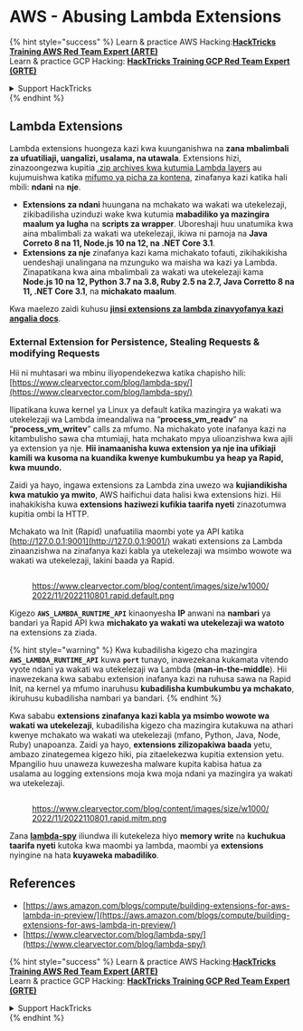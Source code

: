 # AWS - Abusing Lambda Extensions

{% hint style="success" %}
Learn & practice AWS Hacking:<img src="../../../../.gitbook/assets/image (1).png" alt="" data-size="line">[**HackTricks Training AWS Red Team Expert (ARTE)**](https://training.hacktricks.xyz/courses/arte)<img src="../../../../.gitbook/assets/image (1).png" alt="" data-size="line">\
Learn & practice GCP Hacking: <img src="../../../../.gitbook/assets/image (2).png" alt="" data-size="line">[**HackTricks Training GCP Red Team Expert (GRTE)**<img src="../../../../.gitbook/assets/image (2).png" alt="" data-size="line">](https://training.hacktricks.xyz/courses/grte)

<details>

<summary>Support HackTricks</summary>

* Check the [**subscription plans**](https://github.com/sponsors/carlospolop)!
* **Join the** 💬 [**Discord group**](https://discord.gg/hRep4RUj7f) or the [**telegram group**](https://t.me/peass) or **follow** us on **Twitter** 🐦 [**@hacktricks\_live**](https://twitter.com/hacktricks\_live)**.**
* **Share hacking tricks by submitting PRs to the** [**HackTricks**](https://github.com/carlospolop/hacktricks) and [**HackTricks Cloud**](https://github.com/carlospolop/hacktricks-cloud) github repos.

</details>
{% endhint %}

## Lambda Extensions

Lambda extensions huongeza kazi kwa kuunganishwa na **zana mbalimbali za ufuatiliaji, uangalizi, usalama, na utawala**. Extensions hizi, zinazoongezwa kupitia [.zip archives kwa kutumia Lambda layers](https://docs.aws.amazon.com/lambda/latest/dg/configuration-layers.html) au kujumuishwa katika [mifumo ya picha za kontena](https://aws.amazon.com/blogs/compute/working-with-lambda-layers-and-extensions-in-container-images/), zinafanya kazi katika hali mbili: **ndani** na **nje**.

* **Extensions za ndani** huungana na mchakato wa wakati wa utekelezaji, zikibadilisha uzinduzi wake kwa kutumia **mabadiliko ya mazingira maalum ya lugha** na **scripts za wrapper**. Uboreshaji huu unatumika kwa aina mbalimbali za wakati wa utekelezaji, ikiwa ni pamoja na **Java Correto 8 na 11, Node.js 10 na 12, na .NET Core 3.1**.
* **Extensions za nje** zinafanya kazi kama michakato tofauti, zikihakikisha uendeshaji unalingana na mzunguko wa maisha wa kazi ya Lambda. Zinapatikana kwa aina mbalimbali za wakati wa utekelezaji kama **Node.js 10 na 12, Python 3.7 na 3.8, Ruby 2.5 na 2.7, Java Corretto 8 na 11, .NET Core 3.1**, na **michakato maalum**.

Kwa maelezo zaidi kuhusu [**jinsi extensions za lambda zinavyofanya kazi angalia docs**](https://docs.aws.amazon.com/lambda/latest/dg/runtimes-extensions-api.html).

### External Extension for Persistence, Stealing Requests & modifying Requests

Hii ni muhtasari wa mbinu iliyopendekezwa katika chapisho hili: [https://www.clearvector.com/blog/lambda-spy/](https://www.clearvector.com/blog/lambda-spy/)

Ilipatikana kuwa kernel ya Linux ya default katika mazingira ya wakati wa utekelezaji wa Lambda imeandaliwa na “**process\_vm\_readv**” na “**process\_vm\_writev**” calls za mfumo. Na michakato yote inafanya kazi na kitambulisho sawa cha mtumiaji, hata mchakato mpya ulioanzishwa kwa ajili ya extension ya nje. **Hii inamaanisha kuwa extension ya nje ina ufikiaji kamili wa kusoma na kuandika kwenye kumbukumbu ya heap ya Rapid, kwa muundo.**

Zaidi ya hayo, ingawa extensions za Lambda zina uwezo wa **kujiandikisha kwa matukio ya mwito**, AWS haifichui data halisi kwa extensions hizi. Hii inahakikisha kuwa **extensions haziwezi kufikia taarifa nyeti** zinazotumwa kupitia ombi la HTTP.

Mchakato wa Init (Rapid) unafuatilia maombi yote ya API katika [http://127.0.0.1:9001](http://127.0.0.1:9001/) wakati extensions za Lambda zinaanzishwa na zinafanya kazi kabla ya utekelezaji wa msimbo wowote wa wakati wa utekelezaji, lakini baada ya Rapid.

<figure><img src="../../../../.gitbook/assets/image (254).png" alt=""><figcaption><p><a href="https://www.clearvector.com/blog/content/images/size/w1000/2022/11/2022110801.rapid.default.png">https://www.clearvector.com/blog/content/images/size/w1000/2022/11/2022110801.rapid.default.png</a></p></figcaption></figure>

Kigezo **`AWS_LAMBDA_RUNTIME_API`** kinaonyesha **IP** anwani na **nambari** ya bandari ya Rapid API kwa **michakato ya wakati wa utekelezaji wa watoto** na extensions za ziada.

{% hint style="warning" %}
Kwa kubadilisha kigezo cha mazingira **`AWS_LAMBDA_RUNTIME_API`** kuwa **`port`** tunayo, inawezekana kukamata vitendo vyote ndani ya wakati wa utekelezaji wa Lambda (**man-in-the-middle**). Hii inawezekana kwa sababu extension inafanya kazi na ruhusa sawa na Rapid Init, na kernel ya mfumo inaruhusu **kubadilisha kumbukumbu ya mchakato**, ikiruhusu kubadilisha nambari ya bandari.
{% endhint %}

Kwa sababu **extensions zinafanya kazi kabla ya msimbo wowote wa wakati wa utekelezaji**, kubadilisha kigezo cha mazingira kutakuwa na athari kwenye mchakato wa wakati wa utekelezaji (mfano, Python, Java, Node, Ruby) unapoanza. Zaidi ya hayo, **extensions zilizopakiwa baada** yetu, ambazo zinategemea kigezo hiki, pia zitaelekezwa kupitia extension yetu. Mpangilio huu unaweza kuwezesha malware kupita kabisa hatua za usalama au logging extensions moja kwa moja ndani ya mazingira ya wakati wa utekelezaji.

<figure><img src="../../../../.gitbook/assets/image (267).png" alt=""><figcaption><p><a href="https://www.clearvector.com/blog/content/images/size/w1000/2022/11/2022110801.rapid.mitm.png">https://www.clearvector.com/blog/content/images/size/w1000/2022/11/2022110801.rapid.mitm.png</a></p></figcaption></figure>

Zana [**lambda-spy**](https://github.com/clearvector/lambda-spy) iliundwa ili kutekeleza hiyo **memory write** na **kuchukua taarifa nyeti** kutoka kwa maombi ya lambda, maombi ya **extensions** nyingine na hata **kuyaweka mabadiliko**.

## References

* [https://aws.amazon.com/blogs/compute/building-extensions-for-aws-lambda-in-preview/](https://aws.amazon.com/blogs/compute/building-extensions-for-aws-lambda-in-preview/)
* [https://www.clearvector.com/blog/lambda-spy/](https://www.clearvector.com/blog/lambda-spy/)

{% hint style="success" %}
Learn & practice AWS Hacking:<img src="../../../../.gitbook/assets/image (1).png" alt="" data-size="line">[**HackTricks Training AWS Red Team Expert (ARTE)**](https://training.hacktricks.xyz/courses/arte)<img src="../../../../.gitbook/assets/image (1).png" alt="" data-size="line">\
Learn & practice GCP Hacking: <img src="../../../../.gitbook/assets/image (2).png" alt="" data-size="line">[**HackTricks Training GCP Red Team Expert (GRTE)**<img src="../../../../.gitbook/assets/image (2).png" alt="" data-size="line">](https://training.hacktricks.xyz/courses/grte)

<details>

<summary>Support HackTricks</summary>

* Check the [**subscription plans**](https://github.com/sponsors/carlospolop)!
* **Join the** 💬 [**Discord group**](https://discord.gg/hRep4RUj7f) or the [**telegram group**](https://t.me/peass) or **follow** us on **Twitter** 🐦 [**@hacktricks\_live**](https://twitter.com/hacktricks\_live)**.**
* **Share hacking tricks by submitting PRs to the** [**HackTricks**](https://github.com/carlospolop/hacktricks) and [**HackTricks Cloud**](https://github.com/carlospolop/hacktricks-cloud) github repos.

</details>
{% endhint %}
